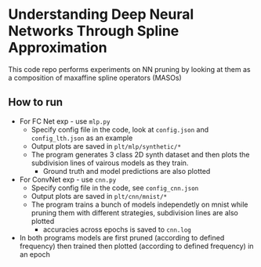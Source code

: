 # Understanding Deep Neural Networks Through Spline Approximation
This code repo performs experiments on NN pruning by looking at them as a composition of maxaffine spline operators (MASOs)

## How to run
- For FC Net exp - use `mlp.py`
    - Specify config file in the code, look at `config.json` and `config_lth.json` as an example
    - Output plots are saved in `plt/mlp/synthetic/*`
    - The program generates 3 class 2D synth dataset and then plots the subdivision lines of vairous models as they train.
        - Ground truth and model predictions are also plotted
- For ConvNet exp - use `cnn.py`
    - Specify config file in the code, see `config_cnn.json`
    - Output plots are saved in `plt/cnn/mnist/*`
    - The program trains a bunch of models independetly on mnist while pruning them with different strategies, subdivision lines are also plotted
        - accuracies across epochs is saved to `cnn.log`
- In both programs models are first pruned (according to defined frequency) then trained then plotted (according to defined frequency) in an epoch